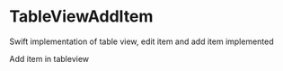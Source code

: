 # TableViewAddItem
Swift implementation of table view, edit item and add item implemented

Add item in tableview
